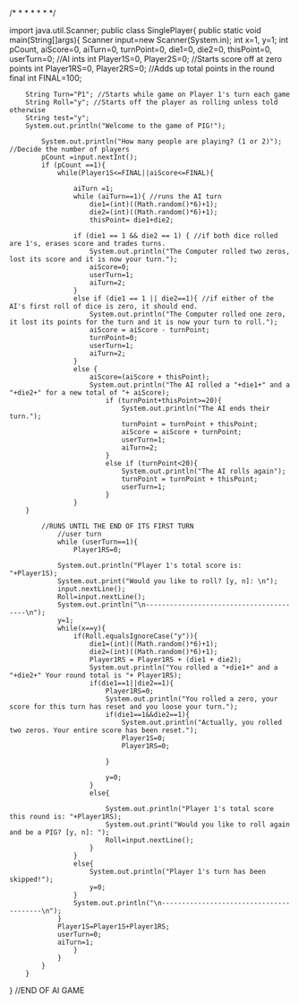 /*
 *
 *
 *
 *
 *
 */


import java.util.Scanner;
public class SinglePlayer{
    public static void main(String[]args){
    	Scanner input=new Scanner(System.in);
    	int x=1, y=1;
    	int pCount, aiScore=0, aiTurn=0, turnPoint=0, die1=0, die2=0, thisPoint=0, userTurn=0; //AI ints
    	int Player1S=0, Player2S=0; //Starts score off at zero points
    	int Player1RS=0, Player2RS=0; //Adds up total points in the round
    	final int FINAL=100;

    	String Turn="P1"; //Starts while game on Player 1's turn each game
    	String Roll="y"; //Starts off the player as rolling unless told otherwise
    	String test="y";
    	System.out.println("Welcome to the game of PIG!");

    		System.out.println("How many people are playing? (1 or 2)");	//Decide the number of players
    		pCount =input.nextInt();
    		if (pCount ==1){
    			while(Player1S<=FINAL||aiScore<=FINAL){

    				aiTurn =1;
    				while (aiTurn==1){ //runs the AI turn
    					die1=(int)((Math.random()*6)+1);
    					die2=(int)((Math.random()*6)+1);
    					thisPoint= die1+die2;

    				if (die1 == 1 && die2 == 1) { //if both dice rolled are 1's, erases score and trades turns.
    					System.out.println("The Computer rolled two zeros, lost its score and it is now your turn.");
    					aiScore=0;
    					userTurn=1;
    					aiTurn=2;
    				}
    				else if (die1 == 1 || die2==1){ //if either of the AI's first roll of dice is zero, it should end.
    					System.out.println("The Computer rolled one zero, it lost its points for the turn and it is now your turn to roll.");
    					aiScore = aiScore - turnPoint;
    					turnPoint=0;
    					userTurn=1;
    					aiTurn=2;
    				}
    				else {
    					aiScore=(aiScore + thisPoint);
    					System.out.println("The AI rolled a "+die1+" and a "+die2+" for a new total of "+ aiScore);
    						if (turnPoint+thisPoint>=20){
    							System.out.println("The AI ends their turn.");
    							turnPoint = turnPoint + thisPoint;
    							aiScore = aiScore + turnPoint;
    							userTurn=1;
    							aiTurn=2;
    						}
    						else if (turnPoint<20){
    							System.out.println("The AI rolls again");
    							turnPoint = turnPoint + thisPoint;
    							userTurn=1;
    						}
    				}
   	 	}

    		//RUNS UNTIL THE END OF ITS FIRST TURN
    			//user turn
    			while (userTurn==1){
    				Player1RS=0;

   				System.out.println("Player 1's total score is: "+Player1S);
   				System.out.print("Would you like to roll? [y, n]: \n");
   				input.nextLine();
    			Roll=input.nextLine();
    			System.out.println("\n----------------------------------------\n");
    			y=1;
    			while(x==y){
    				if(Roll.equalsIgnoreCase("y")){
    					die1=(int)((Math.random()*6)+1);
    					die2=(int)((Math.random()*6)+1);
    					Player1RS = Player1RS + (die1 + die2);
    					System.out.println("You rolled a "+die1+" and a "+die2+" Your round total is "+ Player1RS);
    					if(die1==1||die2==1){
    						Player1RS=0;
    						System.out.println("You rolled a zero, your score for this turn has reset and you loose your turn.");
    						if(die1==1&&die2==1){
    							System.out.println("Actually, you rolled two zeros. Your entire score has been reset.");
    							Player1S=0;
    							Player1RS=0;

    						}

    						y=0;
    					}
    					else{

    						System.out.println("Player 1's total score this round is: "+Player1RS);
    						System.out.print("Would you like to roll again and be a PIG? [y, n]: ");
    						Roll=input.nextLine();
    					}
    				}
    				else{
    					System.out.println("Player 1's turn has been skipped!");
    					y=0;
    				}
    				System.out.println("\n----------------------------------------\n");
   				}
   				Player1S=Player1S+Player1RS;
   				userTurn=0;
   				aiTurn=1;
    				}
    			}
    		}
   		}
}
//END OF AI GAME
